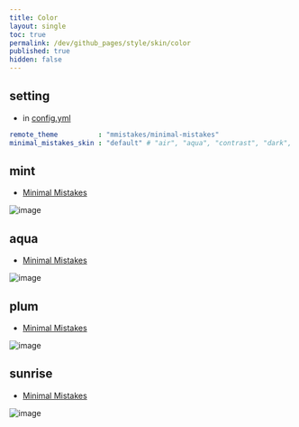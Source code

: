 ```yaml
---
title: Color
layout: single
toc: true
permalink: /dev/github_pages/style/skin/color
published: true
hidden: false
---
```


<head>
  <base target="_blank">
</head>



## setting

- in [config.yml](/dev/github_pages/start/setting/config_yml)

```yml
remote_theme          : "mmistakes/minimal-mistakes"
minimal_mistakes_skin : "default" # "air", "aqua", "contrast", "dark", "dirt", "neon", "mint", "plum", "sunrise"
```



## mint

- [Minimal Mistakes](https://mmistakes.github.io/minimal-mistakes/docs/configuration/#mint-skin-mint)

![image](https://user-images.githubusercontent.com/92285528/143728646-c1feba20-65d5-4777-b775-afa537f8712d.png)



## aqua

- [Minimal Mistakes](https://mmistakes.github.io/minimal-mistakes/docs/configuration/#aqua-skin-aqua)

![image](https://user-images.githubusercontent.com/92285528/143727199-dd40986b-a777-4c67-aa6b-7eccd0467bd0.png)



## plum

- [Minimal Mistakes](https://mmistakes.github.io/minimal-mistakes/docs/configuration/#neon-skin-plum)

![image](https://user-images.githubusercontent.com/92285528/143726726-ffff992f-b44c-4edb-8ea7-de211650f11e.png)



## sunrise

- [Minimal Mistakes](https://mmistakes.github.io/minimal-mistakes/docs/configuration/#sunrise-skin-sunrise)

![image](https://user-images.githubusercontent.com/92285528/143726371-bf3f2224-85fd-4f48-ab39-46200945bb32.png)
